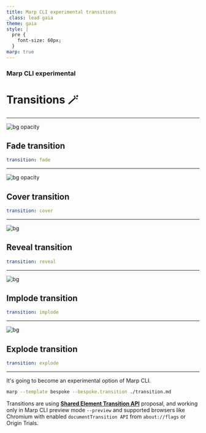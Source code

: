 ```yaml
---
title: Marp CLI experimental transitions
_class: lead gaia
theme: gaia
style: |
  pre {
    font-size: 60px;
  }
marp: true
---
```


### Marp CLI experimental

# Transitions 🪄

---

![bg opacity](https://images.unsplash.com/photo-1627597606331-df0d125f37b8?crop=entropy&cs=tinysrgb&fit=crop&fm=jpg&h=720&ixid=MnwxfDB8MXxyYW5kb218MHx8fHx8fHx8MTYzMDA4OTM1Nw&ixlib=rb-1.2.1&q=80&w=1280)

<!-- _transition: fade -->
<!-- _class: invert -->

## Fade transition

```yaml
transition: fade
```

---

![bg opacity](https://images.unsplash.com/photo-1629673460055-b3a6cf1df9d8?crop=entropy&cs=tinysrgb&fit=crop&fm=jpg&h=720&ixid=MnwxfDB8MXxyYW5kb218MHx8fHx8fHx8MTYzMDA4OTU0NA&ixlib=rb-1.2.1&q=80&w=1280)

<!-- _transition: cover -->

## Cover transition

```yaml
transition: cover
```

---

![bg](https://images.unsplash.com/photo-1628763228722-b11a9c545ed7?crop=entropy&cs=tinysrgb&fit=crop&fm=jpg&h=720&ixid=MnwxfDB8MXxyYW5kb218MHx8fHx8fHx8MTYzMDA4OTU4Mg&ixlib=rb-1.2.1&q=80&w=1280)

<!-- _transition: reveal -->
<!-- _class: invert -->

## Reveal transition

```yaml
transition: reveal
```

---

![bg](https://images.unsplash.com/photo-1629194888885-415f67fc9bc7?crop=entropy&cs=tinysrgb&fit=crop&fm=jpg&h=720&ixid=MnwxfDB8MXxyYW5kb218MHx8fHx8fHx8MTYzMDA4OTYyNA&ixlib=rb-1.2.1&q=80&w=1280)

<!-- _transition: implode -->

## Implode transition

```yaml
transition: implode
```

---

![bg](https://images.unsplash.com/photo-1627691541764-85b6e9003bec?crop=entropy&cs=tinysrgb&fit=crop&fm=jpg&h=720&ixid=MnwxfDB8MXxyYW5kb218MHx8fHx8fHx8MTYzMDA4OTY1OQ&ixlib=rb-1.2.1&q=80&w=1280)

<!-- _transition: explode -->
<!-- _class: invert -->

## Explode transition

```yaml
transition: explode
```

---

<!-- _class: lead -->

It's going to become an experimental option of Marp CLI.

```sh
marp --template bespoke --bespoke.transition ./transition.md
```

Transitions are using **[Shared Element Transition API](https://github.com/WICG/shared-element-transitions)** proposal, and working only in Marp CLI preview mode `--preview` and supported browsers like Chromium with enabled `documentTransition API` from `about://flags` or Origin Trials.
